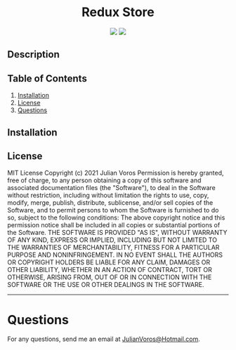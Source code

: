 
<h1 align="center"><strong>Redux Store</strong></h1>
<p align="center">
  <img src="https://img.shields.io/github/languages/top/JuVoros/redux-store">
  <img src="https://img.shields.io/badge/License-MIT-blue.svg">
</p>


## Description

## Table of Contents
1. [Installation](#installation)
3. [License](#license)
6. [Questions](#questions)
    
## Installation


## License
MIT License
Copyright (c) 2021 Julian Voros
Permission is hereby granted, free of charge, to any person obtaining a copy
of this software and associated documentation files (the "Software"), to deal
in the Software without restriction, including without limitation the rights
to use, copy, modify, merge, publish, distribute, sublicense, and/or sell
copies of the Software, and to permit persons to whom the Software is
furnished to do so, subject to the following conditions:
The above copyright notice and this permission notice shall be included in all
copies or substantial portions of the Software.
THE SOFTWARE IS PROVIDED "AS IS", WITHOUT WARRANTY OF ANY KIND, EXPRESS OR
IMPLIED, INCLUDING BUT NOT LIMITED TO THE WARRANTIES OF MERCHANTABILITY,
FITNESS FOR A PARTICULAR PURPOSE AND NONINFRINGEMENT. IN NO EVENT SHALL THE
AUTHORS OR COPYRIGHT HOLDERS BE LIABLE FOR ANY CLAIM, DAMAGES OR OTHER
LIABILITY, WHETHER IN AN ACTION OF CONTRACT, TORT OR OTHERWISE, ARISING FROM,
OUT OF OR IN CONNECTION WITH THE SOFTWARE OR THE USE OR OTHER DEALINGS IN THE
SOFTWARE.

----
# Questions
For any questions, send me an email at JulianVoros@Hotmail.com.